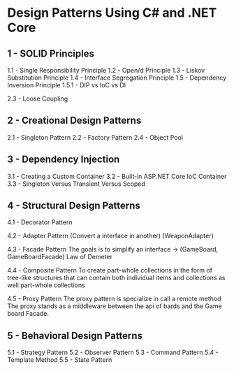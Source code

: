 # Design Patterns Using C# and .NET Core

## 1 - SOLID Principles

1.1 - Single Responsibility Principle
1.2 - Open/d Principle
1.3 - Liskov Substitution Principle
1.4 - Interface Segregation Principle
1.5 - Dependency Inversion Principle
1.5.1 - DIP vs IoC vs DI

2.3 - Loose Coupling

## 2 - Creational Design Patterns

2.1 - Singleton Pattern
2.2 - Factory Pattern
2.4 - Object Pool

## 3 - Dependency Injection

3.1 - Creating a Custom Container
3.2 - Built-in ASP.NET Core IoC Container
3.3 - Singleton Versus Transient Versus Scoped

## 4 - Structural Design Patterns

4.1 - Decorator Pattern

4.2 - Adapter Pattern (Convert a interface in another) (WeaponAdapter)

4.3 - Facade Pattern
The goals is to simplify an interface -> (GameBoard, GameBoardFacade)
Law of Demeter

4.4 - Composite Pattern
To create part-whole collections in the form of tree-like
structures that can contain both individual items and collections as well
part-whole collections

4.5 - Proxy Pattern
The proxy pattern is specialize in call a remote method
The proxy stands as a middleware between the api of bards and the Game board Facade.

## 5 - Behavioral Design Patterns

5.1 - Strategy Pattern
5.2 - Observer Pattern
5.3 - Command Pattern
5.4 - Template Method
5.5 - State Pattern
